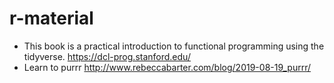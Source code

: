 # r-material

- This book is a practical introduction to functional programming using the tidyverse. https://dcl-prog.stanford.edu/
- Learn to purrr http://www.rebeccabarter.com/blog/2019-08-19_purrr/

